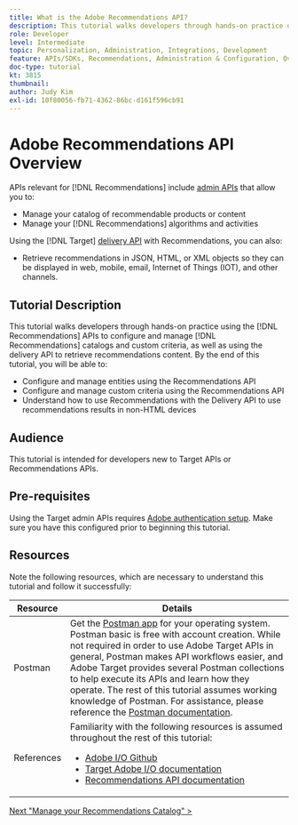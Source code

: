 ```yaml
---
title: What is the Adobe Recommendations API?
description: This tutorial walks developers through hands-on practice using the Adobe Target Recommendations APIs to configure and manage Recommendations catalogs and custom criteria, as well as using the delivery API to retrieve recommendations content.
role: Developer
level: Intermediate
topic: Personalization, Administration, Integrations, Development
feature: APIs/SDKs, Recommendations, Administration & Configuration, Overview
doc-type: tutorial
kt: 3815
thumbnail:
author: Judy Kim
exl-id: 10f80056-fb71-4362-86bc-d161f596cb91
---
```

# Adobe Recommendations API Overview

APIs relevant for [!DNL Recommendations] include [admin APIs](https://docs.adobe.com/content/help/en/target/using/apis/api-overview.html) that allow you to:

* Manage your catalog of recommendable products or content
* Manage your [!DNL Recommendations] algorithms and activities

Using the [!DNL Target] [delivery API](https://docs.adobe.com/content/help/en/target/using/apis/api-overview.html) with Recommendations, you can also:

* Retrieve recommendations in JSON, HTML, or XML objects so they can be displayed in web, mobile, email, Internet of Things (IOT), and other channels.

## Tutorial Description

This tutorial walks developers through hands-on practice using the [!DNL Recommendations] APIs to configure and manage [!DNL Recommendations] catalogs and custom criteria, as well as using the delivery API to retrieve recommendations content. By the end of this tutorial, you will be able to:

* Configure and manage entities using the Recommendations API
* Configure and manage custom criteria using the Recommendations API
* Understand how to use Recommendations with the Delivery API to use recommendations results in non-HTML devices

## Audience

This tutorial is intended for developers new to Target APIs or Recommendations APIs.

## Pre-requisites

Using the Target admin APIs requires [Adobe authentication setup](../apis/configure-io-target-integration.md). Make sure you have this configured prior to beginning this tutorial.

## Resources

Note the following resources, which are necessary to understand this tutorial and follow it successfully:

|Resource|Details|
| --- | --- |
|Postman|Get the [Postman app](https://www.postman.com/downloads/) for your operating system. Postman basic is free with account creation. While not required in order to use Adobe Target APIs in general, Postman makes API workflows easier, and Adobe Target provides several Postman collections to help execute its APIs and learn how they operate. The rest of this tutorial assumes working knowledge of Postman. For assistance, please reference the [Postman documentation](https://learning.getpostman.com/).  |
|References|Familiarity with the following resources is assumed throughout the rest of this tutorial:<UL><li>[Adobe I/O Github](https://github.com/adobeio)</li><li>[Target Adobe I/O documentation](https://developers.adobetarget.com/api/#introduction)</li><li>[Recommendations API documentation](https://developers.adobetarget.com/api/recommendations/)</li></ul>|

[Next "Manage your Recommendations Catalog" >](manage-catalog.md)

